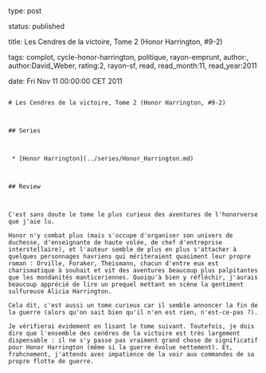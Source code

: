 type: post
status: published
title: Les Cendres de la victoire, Tome 2 (Honor Harrington, #9-2)
tags:  complot,  cycle-honor-harrington,  politique,  rayon-emprunt, author:, author:David_Weber, rating:2, rayon-sf, read, read_month:11, read_year:2011
date: Fri Nov 11 00:00:00 CET 2011
~~~~~~
# Les Cendres de la victoire, Tome 2 (Honor Harrington, #9-2)

## Series

 * [Honor Harrington](../series/Honor_Harrington.md)

## Review

C'est sans doute le tome le plus curieux des aventures de l'honorverse que j'aie lu.  
Honor n'y combat plus (mais s'occupe d'organiser son univers de duchesse, d'enseignante de haute volée, de chef d'entreprise interstellaire), et l'auteur semble de plus en plus s'attacher à quelques personnages havriens qui mériteraient quasiment leur propre roman : Orville, Foraker, Theismann, chacun d'entre eux est charismatique à souhait et vit des aventures beaucoup plus palpitantes que les mondanités manticoriennes. Quoiqu'à bien y réfléchir, j'aurais beaucoup apprécié de lire un prequel mettant en scène la gentiment sulfureuse Alicia Harrington.  
Cela dit, c'est aussi un tome curieux car il semble annoncer la fin de la guerre (alors qu'on sait bien qu'il n'en est rien, n'est-ce-pas ?).  
Je vérifierai évidement en lisant le tome suivant. Toutefois, je dois dire que l'ensemble des cendres de la victoire est très largement dispensable : il ne s'y passe pas vraiment grand chose de significatif pour Honor Harrington (même si la guerre évolue nettement). Et, frahcnement, j'attends avec impatience de la voir aux commandes de sa propre flotte de guerre.